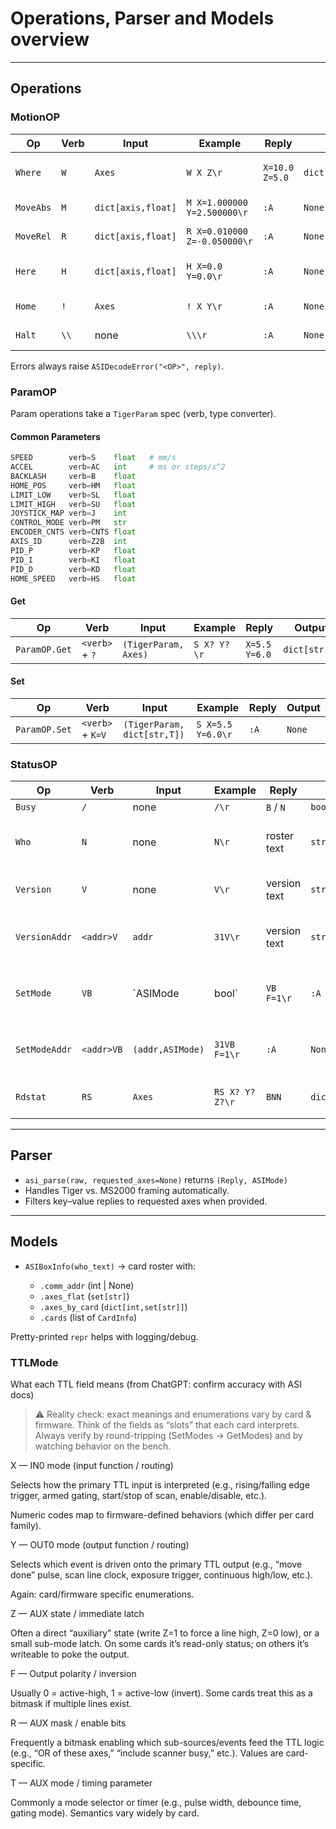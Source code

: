# Operations, Parser and Models overview

---

## Operations

### MotionOP

| Op        | Verb | Input              | Example                      | Reply          | Output            | Notes                |
| --------- | ---- | ------------------ | ---------------------------- | -------------- | ----------------- | ---------------------|
| `Where`   | `W`  | `Axes`             | `W X Z\r`                    | `X=10.0 Z=5.0` | `dict[str,float]` | Maps values to axes; |
| `MoveAbs` | `M`  | `dict[axis,float]` | `M X=1.000000 Y=2.500000\r`  | `:A`           | `None`            | Absolute move.       |
| `MoveRel` | `R`  | `dict[axis,float]` | `R X=0.010000 Z=-0.050000\r` | `:A`           | `None`            | Relative move.       |
| `Here`    | `H`  | `dict[axis,float]` | `H X=0.0 Y=0.0\r`            | `:A`           | `None`            | Reset logical origin.|
| `Home`    | `!`  | `Axes`             | `! X Y\r`                    | `:A`           | `None`            | Start homing.        |
| `Halt`    | `\\` | none               | `\\\r`                       | `:A`           | `None`            | Immediate stop.      |

Errors always raise `ASIDecodeError("<OP>", reply)`.

### ParamOP

Param operations take a `TigerParam` spec (verb, type converter).

#### Common Parameters

```python
SPEED        verb=S    float   # mm/s
ACCEL        verb=AC   int     # ms or steps/s^2
BACKLASH     verb=B    float
HOME_POS     verb=HM   float
LIMIT_LOW    verb=SL   float
LIMIT_HIGH   verb=SU   float
JOYSTICK_MAP verb=J    int
CONTROL_MODE verb=PM   str
ENCODER_CNTS verb=CNTS float
AXIS_ID      verb=Z2B  int
PID_P        verb=KP   float
PID_I        verb=KI   float
PID_D        verb=KD   float
HOME_SPEED   verb=HS   float
```

#### Get

| Op            | Verb           | Input                | Example     | Reply         | Output        |
| ------------- | -------------- | -------------------- | ----------- | ------------- | ------------- |
| `ParamOP.Get` | `<verb>` + `?` | `(TigerParam, Axes)` | `S X? Y?\r` | `X=5.5 Y=6.0` | `dict[str,T]` |

#### Set

| Op            | Verb             | Input                       | Example           | Reply | Output |
| ------------- | ---------------- | --------------------------- | ----------------- | ----- | ------ |
| `ParamOP.Set` | `<verb>` + `K=V` | `(TigerParam, dict[str,T])` | `S X=5.5 Y=6.0\r` | `:A`  | `None` |

### StatusOP

| Op            | Verb       | Input            | Example         | Reply        | Output            | Notes                                            |
| ------------- | ---------- | ---------------- | --------------- | ------------ | ----------------- | -------------------------------------------------|
| `Busy`        | `/`        | none             | `/\r`           | `B` / `N`    | `bool`            | Motion state.                                    |
| `Who`         | `N`        | none             | `N\r`           | roster text  | `str`             | Use `ASIBoxInfo` to parse cards/axes.            |
| `Version`     | `V`        | none             | `V\r`           | version text | `str`             | Unaddressed version query.                       |
| `VersionAddr` | `<addr>V`  | `addr`           | `31V\r`         | version text | `str`             | Card-addressed version query.                    |
| `SetMode`     | `VB`       | \`ASIMode        | bool\`          | `VB F=1\r`   | `:A`              | `None` `True/TIGER → F=1`, `False/MS2000 → F=0`. |
| `SetModeAddr` | `<addr>VB` | `(addr,ASIMode)` | `31VB F=1\r`    | `:A`         | `None`            | Addressed variant for some firmwares.            |
| `Rdstat`      | `RS`       | `Axes`           | `RS X? Y? Z?\r` | `BNN`        | `dict[str,bool]`  | `B`=moving, `N`=not moving.                      |

---

## Parser

* `asi_parse(raw, requested_axes=None)` returns `(Reply, ASIMode)`
* Handles Tiger vs. MS2000 framing automatically.
* Filters key–value replies to requested axes when provided.

---

## Models

* `ASIBoxInfo(who_text)` → card roster with:

  * `.comm_addr` (int | None)
  * `.axes_flat` (`set[str]`)
  * `.axes_by_card` (`dict[int,set[str]]`)
  * `.cards` (list of `CardInfo`)

Pretty-printed `repr` helps with logging/debug.

### TTLMode

What each TTL field means (from ChatGPT: confirm accuracy with ASI docs)

>⚠️ Reality check: exact meanings and enumerations vary by card & firmware. Think of the fields as “slots” that each card interprets. Always verify by round-tripping (SetModes → GetModes) and by watching behavior on the bench.

X — IN0 mode (input function / routing)

Selects how the primary TTL input is interpreted (e.g., rising/falling edge trigger, armed gating, start/stop of scan, enable/disable, etc.).

Numeric codes map to firmware-defined behaviors (which differ per card family).

Y — OUT0 mode (output function / routing)

Selects which event is driven onto the primary TTL output (e.g., “move done” pulse, scan line clock, exposure trigger, continuous high/low, etc.).

Again: card/firmware specific enumerations.

Z — AUX state / immediate latch

Often a direct “auxiliary” state (write Z=1 to force a line high, Z=0 low), or a small sub-mode latch. On some cards it’s read-only status; on others it’s writeable to poke the output.

F — Output polarity / inversion

Usually 0 = active-high, 1 = active-low (invert). Some cards treat this as a bitmask if multiple lines exist.

R — AUX mask / enable bits

Frequently a bitmask enabling which sub-sources/events feed the TTL logic (e.g., “OR of these axes,” “include scanner busy,” etc.). Values are card-specific.

T — AUX mode / timing parameter

Commonly a mode selector or timer (e.g., pulse width, debounce time, gating mode). Semantics vary widely by card.
